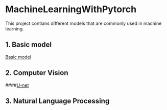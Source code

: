 # MachineLearningWithPytorch

This project contians different models that are commonly used in machine learning. 

## 1. Basic model
[Basic model](https://github.com/PhyseChan/MachineLearningWithPytorch/tree/master/BasicModel)
## 2. Computer Vision

####[U-net](https://github.com/PhyseChan/MachineLearningWithPytorch/tree/master/Image%20segmentation/U-net)
## 3. Natural Language Processing

